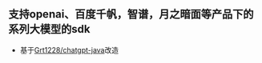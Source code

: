 ## 支持openai、百度千帆，智谱，月之暗面等产品下的系列大模型的sdk

- 基于[Grt1228/chatgpt-java](https://github.com/Grt1228/chatgpt-java)改造
